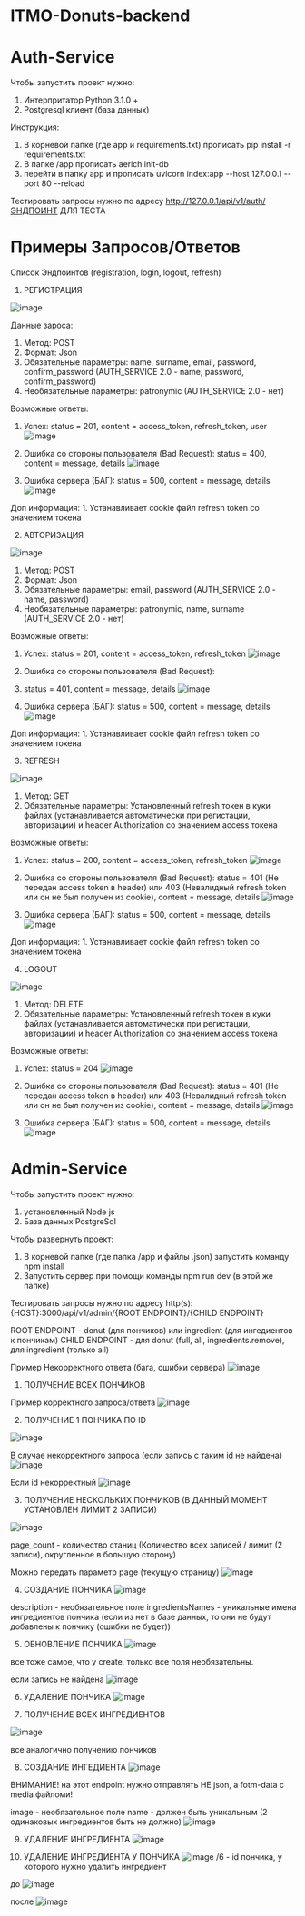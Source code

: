 # ITMO-Donuts-backend


# Auth-Service
Чтобы запустить проект нужно:
1. Интерпритатор Python 3.1.0 +
2. Postgresql клиент (база данных)

Инструкция:
1. В корневой папке (где app и requirements.txt) прописать pip install -r requirements.txt
2. В папке /app прописать aerich init-db
3. перейти в папку app и прописать uvicorn index:app --host 127.0.0.1 --port 80 --reload

Тестировать запросы нужно по адресу http://127.0.0.1/api/v1/auth/ЭНДПОИНТ ДЛЯ ТЕСТА

# Примеры Запросов/Ответов

Список Эндпоинтов (registration, login, logout, refresh)

1. РЕГИСТРАЦИЯ

![image](https://user-images.githubusercontent.com/91110557/201499400-94c81009-c529-4267-84cb-a7646aeb5259.png)

Данные зароса:

  1. Метод: POST
  2. Формат: Json
  3. Обязательные параметры: name, surname, email, password, confirm_password (AUTH_SERVICE 2.0 - name, password, confirm_password)
  4. Необязательные параметры: patronymic (AUTH_SERVICE 2.0 - нет)

Возможные ответы:
  1. Успех: 
  status = 201, content = access_token, refresh_token, user
  ![image](https://user-images.githubusercontent.com/91110557/201499625-236f91cc-eae3-4c7a-a8aa-84f1996950e0.png)
  
  2. Ошибка со стороны пользователя (Bad Request):
  status = 400, content = message, details
  ![image](https://user-images.githubusercontent.com/91110557/201499687-513564ec-b815-4121-851f-9a31f4e3b9ff.png)
  
  3. Ошибка сервера (БАГ):
  status = 500, content = message, details
  ![image](https://user-images.githubusercontent.com/91110557/201499766-f890debc-8945-4abb-9a24-71b5a811d3c6.png)

  Доп информация:
    1. Устанавливает cookie файл refresh token со значением токена


2. АВТОРИЗАЦИЯ

![image](https://user-images.githubusercontent.com/91110557/201499882-909b26ff-9747-49a6-8209-d61d9059acc9.png)

  1. Метод: POST
  2. Формат: Json
  3. Обязательные параметры: email, password (AUTH_SERVICE 2.0 - name, password)
  4. Необязательные параметры: patronymic, name, surname (AUTH_SERVICE 2.0 - нет) 

Возможные ответы:
  1. Успех:
  status = 201, content = access_token, refresh_token
  ![image](https://user-images.githubusercontent.com/91110557/201499961-c64c5bd6-d0fb-4193-862e-f86a9cb5abe3.png)
  
  2. Ошибка со стороны пользователя (Bad Request):
  3. status = 401, content = message, details
  ![image](https://user-images.githubusercontent.com/91110557/201499978-da1bf25c-eaa6-4b82-af98-26c74a6a88d3.png)
  
  3. Ошибка сервера (БАГ):
  status = 500, content = message, details
  ![image](https://user-images.githubusercontent.com/91110557/201499990-c02129fc-82ed-4526-81de-6c4de1684755.png)

  Доп информация:
    1. Устанавливает cookie файл refresh token со значением токена


3. REFRESH

![image](https://user-images.githubusercontent.com/91110557/201500163-964a864d-7d53-4ef6-8583-f0b4f4972be3.png)

  1. Метод: GET
  2. Обязательные параметры: Установленный refresh токен в куки файлах (устанавливается автоматически при регистации, авторизации) и header Authorization со значением access токена

Возможные ответы:
  1. Успех:
  status = 200, content = access_token, refresh_token
  ![image](https://user-images.githubusercontent.com/91110557/201500181-69fb2507-5070-428e-a8d1-41db888cae95.png)
  
  2. Ошибка со стороны пользователя (Bad Request):
  status = 401 (Не передан access token в header) или 403 (Невалидный refresh token или он не был получен из cookie), content = message, details
  ![image](https://user-images.githubusercontent.com/91110557/201500233-a54a0a92-a476-45ae-bd8b-a1858ad02800.png)

  3. Ошибка сервера (БАГ):
  status = 500, content = message, details
  ![image](https://user-images.githubusercontent.com/91110557/201499990-c02129fc-82ed-4526-81de-6c4de1684755.png)
  
  Доп информация:
    1. Устанавливает cookie файл refresh token со значением токена

4. LOGOUT

![image](https://user-images.githubusercontent.com/91110557/201500429-f8a6e78f-5c1f-418c-9983-c86c6629b314.png)

  1. Метод: DELETE
  2. Обязательные параметры: Установленный refresh токен в куки файлах (устанавливается автоматически при регистации, авторизации) и header Authorization со значением access токена

Возможные ответы:
  1. Успех:
  status = 204
  ![image](https://user-images.githubusercontent.com/91110557/201500430-425f6ff6-0e6b-40b9-9e15-2bb231a76ba6.png)

  2. Ошибка со стороны пользователя (Bad Request):
  status = 401 (Не передан access token в header) или 403 (Невалидный refresh token или он не был получен из cookie), content = message, details 
  ![image](https://user-images.githubusercontent.com/91110557/201500464-15f5c124-521b-4f4d-a293-8b2b0b54bd7e.png)

  3. Ошибка сервера (БАГ):
  status = 500, content = message, details
  ![image](https://user-images.githubusercontent.com/91110557/201499990-c02129fc-82ed-4526-81de-6c4de1684755.png)
  
  
  
  
  # Admin-Service
  
 Чтобы запустить проект нужно:
 1. установленный Node js
 2. База данных PostgreSql
 
 Чтобы развернуть проект:
 1. В корневой папке (где папка /app и файлы .json) запустить команду npm install
 2. Запустить сервер при помощи команды npm run dev (в этой же папке)
 
 Тестировать запросы нужно по адресу http(s):{HOST}:3000/api/v1/admin/{ROOT ENDPOINT}/{CHILD ENDPOINT}
 
 ROOT ENDPOINT - donut (для пончиков) или ingredient (для ингедиентов к пончикам)
 CHILD ENDPOINT - для donut (full, all, ingredients.remove), для ingredient (только all)
 
Пример Некорректного ответа (бага, ошибки сервера)
![image](https://user-images.githubusercontent.com/91110557/204155218-c40d968b-a6a7-4137-97bb-cba43adc080b.png)

1. ПОЛУЧЕНИЕ ВСЕХ ПОНЧИКОВ
 
Пример корректного запроса/ответа
![image](https://user-images.githubusercontent.com/91110557/204153576-093ca721-9ea7-4017-b8c4-119589d8ec6c.png)

2. ПОЛУЧЕНИЕ 1 ПОНЧИКА ПО ID

![image](https://user-images.githubusercontent.com/91110557/204155323-7f8408d0-7908-4314-b354-ee0d6f40678d.png)

В случае некорректного запроса (если запись с таким id не найдена)
![image](https://user-images.githubusercontent.com/91110557/204155395-17d1c674-cfba-4d10-bce5-487e25e8c176.png)

Если id некорректный
![image](https://user-images.githubusercontent.com/91110557/204155419-f4181c06-820e-409a-9c7d-3813d2187d4b.png)

3. ПОЛУЧЕНИЕ НЕСКОЛЬКИХ ПОНЧИКОВ (В ДАННЫЙ МОМЕНТ УСТАНОВЛЕН ЛИМИТ 2 ЗАПИСИ)

![image](https://user-images.githubusercontent.com/91110557/204155568-d06fb14b-9d5d-44d6-864e-d1e5c59d5a94.png)

page_count - количество станиц (Количество всех записей / лимит (2 записи), округленное в большую сторону)

Можно передать параметр page (текущую страницу)
![image](https://user-images.githubusercontent.com/91110557/204155691-115100a6-4e07-4d92-a7dc-09eb3805c4e8.png)

4. СОЗДАНИЕ ПОНЧИКА
![image](https://user-images.githubusercontent.com/91110557/204155712-2639ab89-ceb6-4aa5-9047-376bc57e96da.png)

description - необязательное поле
ingredientsNames - уникальные имена ингредиентов пончика (если из нет в базе данных, то они не будут добавлены к пончику (ошибки не будет)) 

5. ОБНОВЛЕНИЕ ПОНЧИКА
![image](https://user-images.githubusercontent.com/91110557/204155863-8127a960-aec7-4637-80e2-8355b3a7a02f.png)

все тоже самое, что у create, только все поля необязательны.

если запись не найдена
![image](https://user-images.githubusercontent.com/91110557/204155894-3a6644bf-43a2-4a27-a354-138f46057ed2.png)

6. УДАЛЕНИЕ ПОНЧИКА
![image](https://user-images.githubusercontent.com/91110557/204156119-cad58e6c-2a2c-4796-bf6c-695b25560ee3.png)

7. ПОЛУЧЕНИЕ ВСЕХ ИНГРЕДИЕНТОВ

![image](https://user-images.githubusercontent.com/91110557/204156297-a6a9ddb3-467e-43b8-a7ee-dba1d838dec0.png)

все аналогично получению пончиков

8. СОЗДАНИЕ ИНГЕДИЕНТА
![image](https://user-images.githubusercontent.com/91110557/204156360-704b53c0-ef9b-4939-8447-b7bd5ab8b515.png)

ВНИМАНИЕ! на этот endpoint нужно отправлять НЕ json, а fotm-data с media файломи!

image - необязательное поле
name - должен быть уникальным (2 одинаковых ингредиентов быть не должно)
![image](https://user-images.githubusercontent.com/91110557/204156539-f6d97d26-dee4-48d7-8f2c-55b8688531a1.png)

9. УДАЛЕНИЕ ИНГРЕДИЕНТА
![image](https://user-images.githubusercontent.com/91110557/204156576-f298da8c-95ce-4816-baf6-b7c3f8f6214e.png)

10. УДАЛЕНИЕ ИНГРЕДИЕНТА У ПОНЧИКА
![image](https://user-images.githubusercontent.com/91110557/204156860-b83b8434-0f0b-4e82-926d-cddaf31f419b.png)
/6 - id пончика, у которого нужно удалить ингредиент

до
![image](https://user-images.githubusercontent.com/91110557/204156789-b0fe7d99-d977-4041-8d57-8d80ca7e1ff5.png)

после
![image](https://user-images.githubusercontent.com/91110557/204156872-ff5ca3c7-7fec-4945-8303-d4a13f356c68.png)










